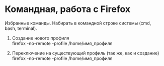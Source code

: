 # Командная, работа с Firefox

Избранные команды. Набирать в командной строке системы (cmd, bash, terminal).

1. Создание нового профиля <br>
firefox -no-remote -profile /home/имя_профиля

2. Переключение на существующий профиль (так же, как и создание)
firefox -no-remote -profile /home/имя_профиля